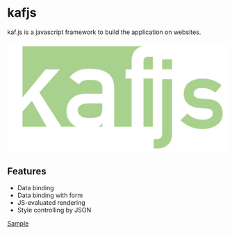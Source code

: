 # kafjs

kaf.js is a javascript framework to build the application on websites.

![kaf.js](./logo.png)

## Features

- Data binding
- Data binding with form
- JS-evaluated rendering
- Style controlling by JSON

[Sample](./sample.html)
